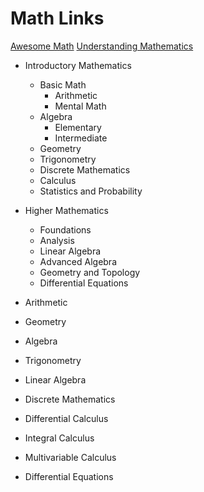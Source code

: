 # Math Links

[Awesome Math](https://github.com/rossant/awesome-math)
[Understanding Mathematics](https://github.com/nbro/understanding-math)

- Introductory Mathematics
  - Basic Math
    - Arithmetic
    - Mental Math
  - Algebra
    - Elementary
    - Intermediate
  - Geometry
  - Trigonometry
  - Discrete Mathematics
  - Calculus
  - Statistics and Probability
- Higher Mathematics
  - Foundations
  - Analysis
  - Linear Algebra
  - Advanced Algebra
  - Geometry and Topology
  - Differential Equations

- Arithmetic
- Geometry
- Algebra
- Trigonometry
- Linear Algebra
- Discrete Mathematics
- Differential Calculus
- Integral Calculus
- Multivariable Calculus
- Differential Equations


